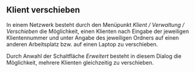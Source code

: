## Klient verschieben

In einem Netzwerk besteht durch den Menüpunkt *Klient / Verwaltung / Verschieben* die Möglichkeit, einen Klienten nach Eingabe der jeweiligen Klientennummer und unter Angabe des jeweiligen Ordners auf einen anderen Arbeitsplatz bzw. auf einen Laptop zu verschieben.

Durch Anwahl der Schaltfläche *Erweitert* besteht in diesem Dialog die Möglichkeit, mehrere Klienten gleichzeitig zu verschieben.